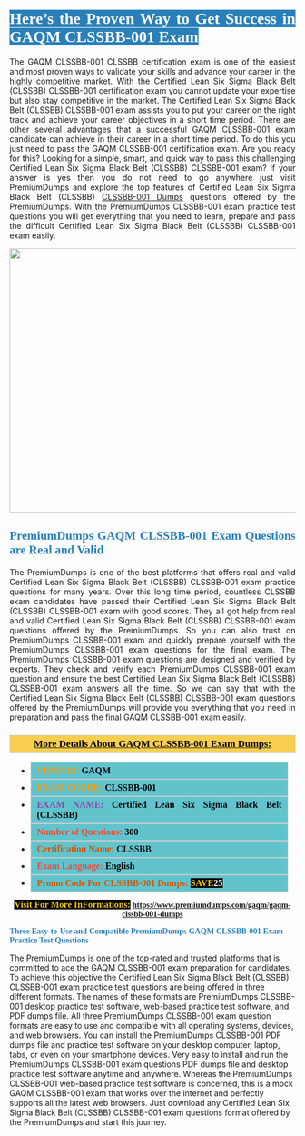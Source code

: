 <h1 style="text-align: justify;"><span style="color:#ffffff;"><span style="font-family:Georgia,serif;"><strong><span style="background-color:#2980b9;">Here’s the Proven Way to Get Success in GAQM CLSSBB-001 Exam</span></strong></span></span></h1>

<p style="text-align: justify;">The GAQM CLSSBB-001 CLSSBB certification exam is one of the easiest and most proven ways to validate your skills and advance your career in the highly competitive market. With the Certified Lean Six Sigma Black Belt (CLSSBB) CLSSBB-001 certification exam you cannot update your expertise but also stay competitive in the market. The Certified Lean Six Sigma Black Belt (CLSSBB) CLSSBB-001 exam assists you to put your career on the right track and achieve your career objectives in a short time period. There are other several advantages that a successful GAQM CLSSBB-001 exam candidate can achieve in their career in a short time period. To do this you just need to pass the GAQM CLSSBB-001 certification exam. Are you ready for this? Looking for a simple, smart, and quick way to pass this challenging Certified Lean Six Sigma Black Belt (CLSSBB) CLSSBB-001 exam? If your answer is yes then you do not need to go anywhere just visit PremiumDumps and explore the top features of Certified Lean Six Sigma Black Belt (CLSSBB) <a href="https://www.premiumdumps.com/gaqm/gaqm-clssbb-001-dumps">CLSSBB-001 Dumps</a> questions offered by the PremiumDumps. With the PremiumDumps CLSSBB-001 exam practice test questions you will get everything that you need to learn, prepare and pass the difficult Certified Lean Six Sigma Black Belt (CLSSBB) CLSSBB-001 exam easily.</p>

<p style="text-align: center;"><a href="https://www.premiumdumps.com/gaqm/gaqm-clssbb-001-dumps"><img alt="" src="https://i.imgur.com/KJGzbJ2.jpeg" style="width: 700px; height: 465px;" /></a></p>

<h2 style="text-align: justify;"><span style="color:#2980b9;"><span style="font-family:Georgia,serif;"><strong>PremiumDumps GAQM CLSSBB-001 Exam Questions are Real and Valid</strong></span></span></h2>

<p style="text-align: justify;">The PremiumDumps is one of the best platforms that offers real and valid Certified Lean Six Sigma Black Belt (CLSSBB) CLSSBB-001 exam practice questions for many years. Over this long time period, countless CLSSBB exam candidates have passed their Certified Lean Six Sigma Black Belt (CLSSBB) CLSSBB-001 exam with good scores. They all got help from real and valid Certified Lean Six Sigma Black Belt (CLSSBB) CLSSBB-001 exam questions offered by the PremiumDumps. So you can also trust on PremiumDumps CLSSBB-001 exam and quickly prepare yourself with the PremiumDumps CLSSBB-001 exam questions for the final exam. The PremiumDumps CLSSBB-001 exam questions are designed and verified by experts. They check and verify each PremiumDumps CLSSBB-001 exam question and ensure the best Certified Lean Six Sigma Black Belt (CLSSBB) CLSSBB-001 exam answers all the time. So we can say that with the Certified Lean Six Sigma Black Belt (CLSSBB) CLSSBB-001 exam questions offered by the PremiumDumps will provide you everything that you need in preparation and pass the final GAQM CLSSBB-001 exam easily.</p>

<h3 style="background: #f7ce50; border: 1px solid rgb(204, 204, 204); padding: 5px 10px; text-align: center;"><span style="font-family:Georgia,serif;"><u><u><span style="color:#000000;"><span style="font-size:11pt"><span style="line-height:normal"><b><span style="font-size:13.0pt"><span cambria="">More Details About GAQM CLSSBB-001 Exam Dumps:</span></span></b></span></span></span></u></u></span></h3>

<ul>
	<li style="margin:0cm 10pt">
	<div style="background:#61c4cd; border: 1px solid rgb(204, 204, 204); padding: 5px 10px; text-align: justify;"><span style="font-family:Georgia,serif;"><span style="font-size:11pt"><span style="line-height:normal"><b><span style="font-size:12.0pt"><span new="" roman="" times=""><span style="color:#f39c12;">VENDOR:</span> <span style="color:#000000;">GAQM</span></span></span></b></span></span></span></div>
	</li>
	<li style="margin:0cm 10pt">
	<div style="background: #61c4cd; border: 1px solid rgb(204, 204, 204); padding: 5px 10px; text-align: justify;"><span style="font-family:Georgia,serif;"><span style="font-size:11pt"><span style="line-height:normal"><b><span style="font-size:12.0pt"><span new="" roman="" times=""><span style="color:#f39c12;">EXAM CCODE:</span> <span style="color:#000000;">CLSSBB-001</span></span></span></b></span></span></span></div>
	</li>
	<li style="margin:0cm 10pt">
	<div style="background: #61c4cd; border: 1px solid rgb(204, 204, 204); padding: 5px 10px; text-align: justify;"><span style="font-family:Georgia,serif;"><span style="font-size:11pt"><span style="line-height:normal"><b><span style="font-size:12.0pt"><span new="" roman="" times=""><span style="color:#8e44ad;">EXAM NAME:</span> <span style="color:#000000;">Certified Lean Six Sigma Black Belt (CLSSBB)</span></span></span></b></span></span></span></div>
	</li>
	<li style="margin:0cm 10pt">
	<div style="background: #61c4cd; border: 1px solid rgb(204, 204, 204); padding: 5px 10px;"><span style="font-family:Georgia,serif;"><span style="font-size:11pt"><span style="line-height:normal"><b><span style="font-size:12.0pt"><span new="" roman="" times=""><span style="color:#e74c3c;">Number of Questions:</span><span style="color:#000000;"><span style="color:#f1c40f;"> </span>300</span></span></span></b></span></span></span></div>
	</li>
	<li style="margin:0cm 10pt">
	<div style="background: #61c4cd; border: 1px solid rgb(204, 204, 204); padding: 5px 10px; text-align: justify;"><span style="font-family:Georgia,serif;"><span style="font-size:11pt"><span style="line-height:normal"><b><span style="font-size:12.0pt"><span new="" roman="" times=""><span style="color:#d35400;">Certification Name:</span> CLSSBB</span></span></b></span></span></span></div>
	</li>
	<li style="margin:0cm 10pt">
	<div style="background: #61c4cd; border: 1px solid rgb(204, 204, 204); padding: 5px 10px; text-align: justify;"><span style="font-family:Georgia,serif;"><span style="font-size:11pt"><span style="line-height:normal"><b><span style="font-size:12.0pt"><span new="" roman="" times=""><span style="color:#e74c3c;">Exam Language:</span> <span style="color:#000000;">English</span></span></span></b></span></span></span></div>
	</li>
	<li style="margin:0cm 10pt">
	<div style="background: #61c4cd; border: 1px solid rgb(204, 204, 204); padding: 5px 10px;"><span style="font-family:Georgia,serif;"><span style="font-size:11pt"><span style="line-height:normal"><b><span style="font-size:12.0pt"><span new="" roman="" times=""><span style="color:#d35400;">Promo Code For CLSSBB-001 Dumps:</span><span style="color:#f1c40f;"> <span style="background-color:#000000;">SAVE</span></span><span style="color:#ffffff;"><span style="background-color:#000000;">25</span></span></span></span></b></span></span></span></div>
	</li>
</ul>

<p style="text-align: center;"><span style="font-family:Georgia,serif;"><strong><span style="font-size:16px;"><span style="color:#f1c40f;"><span style="background-color:#000000;">Visit For More InFormations:</span></span></span> <a href="https://www.premiumdumps.com/gaqm/gaqm-clssbb-001-dumps">https://www.premiumdumps.com/gaqm/gaqm-clssbb-001-dumps</a></strong></span></p>

<p><span style="color:#2980b9;"><span style="font-family:Georgia,serif;"><strong><strong><strong>Three Easy-to-Use and Compatible PremiumDumps GAQM CLSSBB-001 Exam Practice Test Questions</strong></strong></strong></span></span></p>

<p>The PremiumDumps is one of the top-rated and trusted platforms that is committed to ace the GAQM CLSSBB-001 exam preparation for candidates. To achieve this objective the Certified Lean Six Sigma Black Belt (CLSSBB) CLSSBB-001 exam practice test questions are being offered in three different formats. The names of these formats are PremiumDumps CLSSBB-001 desktop practice test software, web-based practice test software, and PDF dumps file. All three PremiumDumps CLSSBB-001 exam question formats are easy to use and compatible with all operating systems, devices, and web browsers. You can install the PremiumDumps CLSSBB-001 PDF dumps file and practice test software on your desktop computer, laptop, tabs, or even on your smartphone devices. Very easy to install and run the PremiumDumps CLSSBB-001 exam questions PDF dumps file and desktop practice test software anytime and anywhere. Whereas the PremiumDumps CLSSBB-001 web-based practice test software is concerned, this is a mock GAQM CLSSBB-001 exam that works over the internet and perfectly supports all the latest web browsers. Just download any Certified Lean Six Sigma Black Belt (CLSSBB) CLSSBB-001 exam questions format offered by the PremiumDumps and start this journey.</p>
